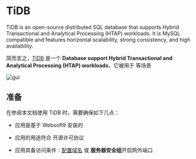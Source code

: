 # TiDB

TiDB is an open-source distributed SQL database that supports Hybrid Transactional and Analytical Processing (HTAP) workloads. It is MySQL compatible and features horizontal scalability, strong consistency, and high availability.

简而言之，[TiDB](https://github.com/pingcap/tidb) 是一个 **Database support Hybrid Transactional and Analytical Processing (HTAP) workloads**，它被用于  等场景


![gui](https://libs.websoft9.com/Websoft9/DocsPicture/zh/tidb/tidb-gui-websoft9.png)


## 准备

在参阅本文档使用 TiDB 时，需要确保如下几点：

- 应用是基于 Websoft9 安装的

- 应用的用途符合 [](https://some_license_url) 开源许可协议

- 应用具备访问条件：[配置域名](./guide/appsetdomain) 或 **服务器安全组**开启网外端口